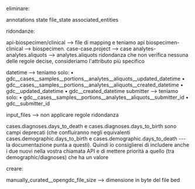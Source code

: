 eliminare:

annotations
state
file_state
associated_entities

ridondanze:

api-biospecimen/clinical —> file di mapping e teniamo api
biospecimen-clinical —> biospecimen.
case-case.project —> case
analytes-analytes.aliquots —> analytes.aliquots ridondanza che non verifica nessuna delle regole decise, consideriamo l'attributo più specifico

datetime —> teniamo solo:
	•	gdc__cases__samples__portions__analytes__aliquots__updated_datetime
	•	gdc__cases__samples__portions__analytes__aliquots__created_datetime 
	•	gdc__updated_datetime
	•	gdc__created_datetime
submitter —> teniamo solo:
	•	gdc__cases__samples__portions__analytes__aliquots__submitter_id
	•	gdc__submitter_id 

input_files —> non applicare regole ridondanza

cases.diagnoses.days_to_death e cases.diagnoses.days_to_birth sono campi deprecati (che confluiranno negli equivalenti cases.demographic.days_to_birth e cases.demographic.days_to_death --- la documentazione punta a questi). Quindi io consiglierei di includere anche i due nuovi nella vostra chiamata API e di mettere priorità a quello (tra demographic/diagnoses) che ha un valore

creare:

manually_curated__opengdc_file_size —> dimensione in byte del file bed
